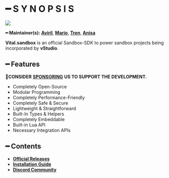 # ━ S Y N O P S I S

![](https://cdn.discordapp.com/attachments/867657575725269003/907028708823539712/vStudio.png)

**━ Maintainer(s):** [**Aviril**](https://github.com/Aviril), [**Mario**](https://github.com/OvileAmriam), [**Tron**](https://github.com/OvileAmriam), [**Anisa**](https://github.com/Anisa-Nur)

**Vital.sandbox** is an official Sandbox-SDK to power sandbox projects being incorporated by **vStudio**.

## ━ Features

💎**CONSIDER** [**SPONSORING**](https://ko-fi.com/ovStudio) **US TO SUPPORT THE DEVELOPMENT.**

* Completely Open-Source
* Modular Programming
* Completely Performance-Friendly
* Completely Safe & Secure
* Lightweight & Straightforward
* Built-In Types & Helpers
* Completely Embeddable
* Built-in Lua API
* Necessary Integration APIs

## ━ Contents

* [**Official Releases**](https://github.com/ov-studio/Vital.lua/releases)
* [**Installation Guide**](https://github.com/ov-studio/Vital.lua/wiki)
* [**Discord Community**](http://discord.gg/sVCnxPW)
